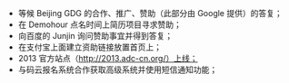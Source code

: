 * 等候 Beijing GDG 的合作、推广、赞助（此部分由 Google 提供）的答复；
* 在 Demohour 点名时间上简历项目寻求赞助；
* 向百度的 Junjin 询问赞助事宜并得到答复；
* 在支付宝上面建立资助链接放置首页上；
* 2013 官方站点（http://2013.adc-cn.org/）上线；
* 与码云报名系统合作获取高级系统并使用短信通知功能；
